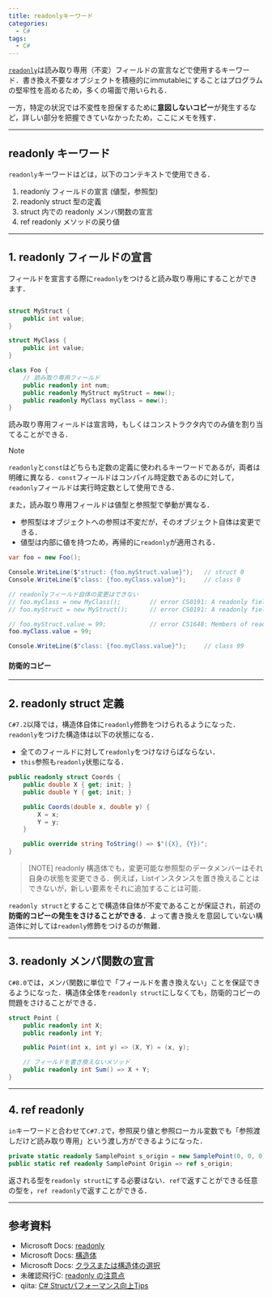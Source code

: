 ```yaml
---
title: readonlyキーワード
categories: 
  - C#
tags:
  - C#
---
```


[`readonly`][readonly]は読み取り専用（不変）フィールドの宣言などで使用するキーワード．書き換え不要なオブジェクトを積極的にimmutableにすることはプログラムの堅牢性を高めるため，多くの場面で用いられる．

一方，特定の状況では不変性を担保するために**意図しないコピー**が発生するなど，詳しい部分を把握できていなかったため，ここにメモを残す．


---
## readonly キーワード

`readonly`キーワードはどは，以下のコンテキストで使用できる．

1. readonly フィールドの宣言 (値型，参照型)
2. readonly struct 型の定義
3. struct 内での readonly メンバ関数の宣言
4. ref readonly メソッドの戻り値


---
## 1. readonly フィールドの宣言

フィールドを宣言する際に`readonly`をつけると読み取り専用にすることができます．

```cs

struct MyStruct {
    public int value;
}

struct MyClass {
    public int value;
}

class Foo {
    // 読み取り専用フィールド
    public readonly int num;
    public readonly MyStruct myStruct = new();
    public readonly MyClass myClass = new();
}
```

読み取り専用フィールドは宣言時，もしくはコンストラクタ内でのみ値を割り当てることができる．

> [!NOTE]
> `readonly`と`const`はどちらも定数の定義に使われるキーワードであるが，両者は明確に異なる．`const`フィールドはコンパイル時定数であるのに対して，`readonly`フィールドは実行時定数として使用できる．

また，読み取り専用フィールドは値型と参照型で挙動が異なる．

  - 参照型はオブジェクトへの参照は不変だが，そのオブジェクト自体は変更できる．
  - 値型は内部に値を持つため，再帰的に`readonly`が適用される．

```cs
var foo = new Foo();

Console.WriteLine($"struct: {foo.myStruct.value}");   // struct 0
Console.WriteLine($"class: {foo.myClass.value}");     // class 0

// readonlyフィールド自体の変更はできない
// foo.myClass = new MyClass();        // error CS0191: A readonly field cannot be assigned to...
// foo.myStruct = new MyStruct();      // error CS0191: A readonly field cannot be assigned to...

// foo.myStruct.value = 99;            // error CS1648: Members of readonly field 'Foo.myStruct' cannot be modified...
foo.myClass.value = 99;

Console.WriteLine($"class: {foo.myClass.value}");     // class 99
```


#### 防衛的コピー



---
## 2. readonly struct 定義

`C#7.2`以降では，構造体自体に`readonly`修飾をつけられるようになった．`readonly`をつけた構造体は以下の状態になる．

- 全てのフィールドに対して`readonly`をつけなけらばならない．
- `this`参照も`readonly`状態になる．

```cs
public readonly struct Coords {
    public double X { get; init; }
    public double Y { get; init; }

    public Coords(double x, double y) {
        X = x;
        Y = y;
    }

    public override string ToString() => $"({X}, {Y})";
}
```

>  [NOTE]
> readonly 構造体でも，変更可能な参照型のデータメンバーはそれ自身の状態を変更できる．例えば，List<T>インスタンスを置き換えることはできないが，新しい要素をそれに追加することは可能．


`readonly struct`とすることで構造体自体が不変であることが保証され，前述の**防衛的コピーの発生をさけることができる**．よって書き換えを意図していない構造体に対しては`readonly`修飾をつけるのが無難．


---
## 3. readonly メンバ関数の宣言

`C#8.0`では，メンバ関数に単位で「フィールドを書き換えない」ことを保証できるようになった．構造体全体を`readonly struct`にしなくても，防衛的コピーの問題をさけることができる．

```cs
struct Point {
    public readonly int X;
    public readonly int Y;

    public Point(int x, int y) => (X, Y) = (x, y);

    // フィールドを書き換えないメソッド
    public readonly int Sum() => X + Y;
}
```


---
## 4. ref readonly

`in`キーワードと合わせて`C#7.2`で，参照戻り値と参照ローカル変数でも「参照渡しだけど読み取り専用」という渡し方ができるようになった．

```cs
private static readonly SamplePoint s_origin = new SamplePoint(0, 0, 0);
public static ref readonly SamplePoint Origin => ref s_origin;
```

返される型を`readonly struct`にする必要はない．`ref`で返すことができる任意の型を，`ref readonly`で返すことができる．


---
## 参考資料
- Microsoft Docs: [readonly](https://learn.microsoft.com/ja-jp/dotnet/csharp/language-reference/keywords/readonly#ref-readonly-return-example)
- Microsoft Docs: [構造体](https://learn.microsoft.com/ja-jp/dotnet/csharp/language-reference/builtin-types/struct#readonly-instance-members)
- Microsoft Docs: [クラスまたは構造体の選択](https://learn.microsoft.com/ja-jp/dotnet/standard/design-guidelines/choosing-between-class-and-struct)
- 未確認飛行C: [readonly の注意点](https://ufcpp.net/study/csharp/resource/readonlyness/#struct-readonly)
- qiita: [C# Structパフォーマンス向上Tips](https://qiita.com/old_friend/items/1c9a0e47066c1ad0c987)


<!-- リンク -->
[readonly]: https://learn.microsoft.com/ja-jp/dotnet/csharp/language-reference/keywords/readonly
